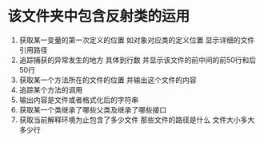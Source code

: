 # 该文件夹中包含反射类的运用 #
 1. 获取某一变量的第一次定义的位置 如对象对应类的定义位置 显示详细的文件引用路径
 2. 追踪捕获的异常发生的地方 具体到行数 并显示该文件的前中间的前50行和后50行
 3. 获取某一个方法所在的文件的位置 并输出这个文件的内容
 4. 追踪某个方法的调用
 5. 输出内容是文件或者格式化后的字符串 
 6. 获取某一个类继承了哪些父类及继承了哪些接口
 7. 获取当前解释环境为止包含了多少文件 那些文件的路径是什么 文件大小多大 多少行
        